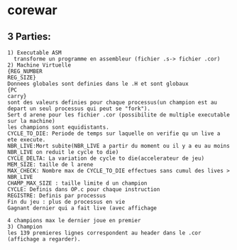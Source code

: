 # corewar
## 3 Parties:
    1) Executable ASM
      transforme un programme en assembleur (fichier .s-> fichier .cor)
    2) Machine Virtuelle
    {REG_NUMBER
    REG_SIZE}
    Donnees globales sont definies dans le .H et sont globaux
    {PC
    carry}
    sont des valeurs definies pour chaque processus(un champion est au depart un seul processus qui peut se "fork").
    Sert d arene pour les fichier .cor (possibilite de multiple executable sur la machine)
    les champions sont equidistants.
    CYCLE_TO_DIE: Periode de temps sur laquelle on verifie qu un live a ete execute. 
    NBR_LIVE:Mort subite(NBR_LIVE a partir du moment ou il y a eu au moins NBR_LIVE on reduit le cycle to die)
    CYCLE_DELTA: La variation de cycle to die(accelerateur de jeu)
    MEM_SIZE: taille de l arene
    MAX_CHECK: Nombre max de CYCLE_TO_DIE effectues sans cumul des lives > NBR_LIVE
    CHAMP_MAX_SIZE : taille limite d un champion
    CYCLE: Definis dans OP.c pour chaque instruction
    REGISTRE: Definis par processus
    Fin du jeu : plus de processus en vie
    Gagnant dernier qui a fait live (avec affichage
    
    4 champions max le dernier joue en premier
    3) Champion
    les 139 premieres lignes correspondent au header dans le .cor (affichage a regarder).
    
